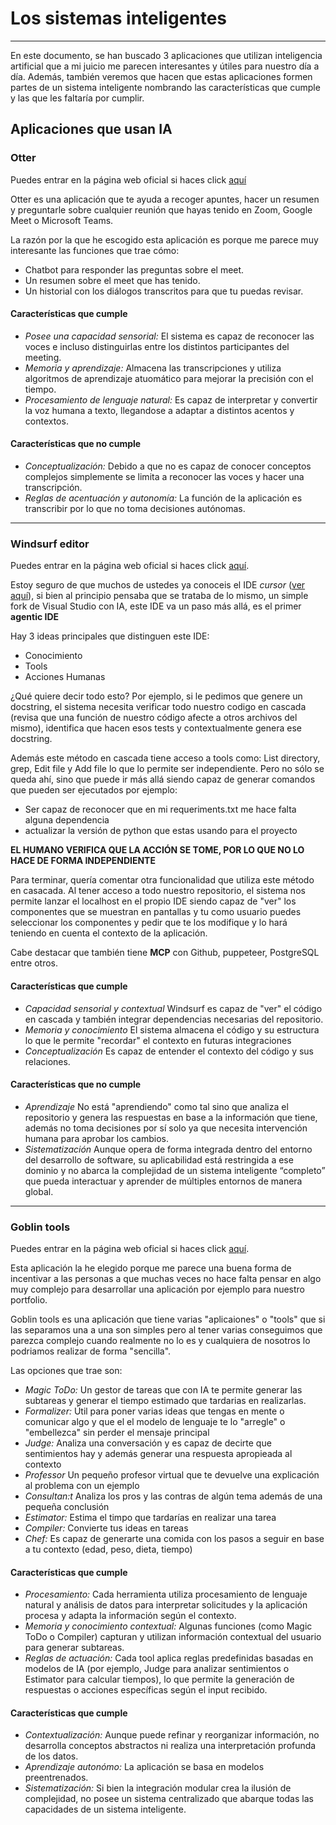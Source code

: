 # Los sistemas inteligentes
---

En este documento, se han buscado 3 aplicaciones que utilizan inteligencia artificial que a mi juicio me parecen interesantes y útiles para nuestro día a día.
Además, también veremos que hacen que estas aplicaciones formen partes de un sistema inteligente nombrando las características que cumple y las que les faltaría por cumplir.

## Aplicaciones que usan IA

### Otter 

Puedes entrar en la página web oficial si haces click [aquí](https://otter.ai/)

Otter es una aplicación que te ayuda a recoger apuntes, hacer un resumen y preguntarle sobre cualquier reunión que hayas tenido en Zoom, Google Meet o Microsoft Teams.

La razón por la que he escogido esta aplicación es porque me parece muy interesante las funciones que trae cómo:
- Chatbot para responder las preguntas sobre el meet.
- Un resumen sobre el meet que has tenido.
- Un historial con los diálogos transcritos para que tu puedas revisar.

#### Características que cumple

- *Posee una capacidad sensorial:* El sistema es capaz de reconocer las voces e incluso distinguirlas entre los distintos participantes del meeting.
- *Memoria y aprendizaje:* Almacena las transcripciones y utiliza algoritmos de aprendizaje atuomático para mejorar la precisión con el tiempo. 
- *Procesamiento de lenguaje natural:* Es capaz de interpretar y convertir la voz humana a texto, llegandose a adaptar a distintos acentos y contextos.

#### Características que no cumple

- *Conceptualización:* Debido a que no es capaz de conocer conceptos complejos simplemente se limita a reconocer las voces y hacer una transcripción.
- *Reglas de acentuación y autonomía:* La función de la aplicación es transcribir por lo que no toma decisiones autónomas.

---

### Windsurf editor

Puedes entrar en la página web oficial si haces click [aquí](https://codeium.com/windsurf).

Estoy seguro de que muchos de ustedes ya conoceis el IDE *cursor* ([ver aquí](https://www.cursor.com/en)), si bien al principio pensaba que se trataba de lo mismo, un simple fork de Visual Studio con IA, este IDE va un paso más allá, es el primer **agentic IDE**

Hay 3 ideas principales que distinguen este IDE:
- Conocimiento
- Tools 
- Acciones Humanas

¿Qué quiere decir todo esto? Por ejemplo, si le pedimos que genere un docstring, el sistema necesita verificar todo nuestro codigo en cascada (revisa que una función de nuestro código afecte a otros archivos del mismo), identifica que hacen esos tests y contextualmente genera ese docstring.

Además este método en cascada tiene acceso a tools como: List directory, grep, Edit file y Add file lo que lo permite ser independiente. 
Pero no sólo se queda ahí, sino que puede ir más allá siendo capaz de generar comandos que pueden ser ejecutados por ejemplo:
- Ser capaz de reconocer que en mi requeriments.txt me hace falta alguna dependencia
- actualizar la versión de python que estas usando para el proyecto

**EL HUMANO VERIFICA QUE LA ACCIÓN SE TOME, POR LO QUE NO LO HACE DE FORMA INDEPENDIENTE**

Para terminar, quería comentar otra funcionalidad que utiliza este método en casacada. Al tener acceso a todo nuestro repositorio, el sistema nos permite lanzar el localhost en el propio IDE siendo capaz de "ver" los componentes que se muestran en pantallas y tu como usuario puedes seleccionar los componentes y pedir que te los modifique y lo hará teniendo en cuenta el contexto de la aplicación.

Cabe destacar que también tiene **MCP** con Github, puppeteer, PostgreSQL entre otros.

#### Características que cumple

- *Capacidad sensorial y contextual* Windsurf es capaz de "ver" el código en cascada y también integrar dependencias necesarias del  repositorio.
- *Memoria y conocimiento* El sistema almacena el código y su estructura lo que le permite "recordar" el contexto en futuras integraciones
- *Conceptualización* Es capaz de entender el contexto del código y sus relaciones.

#### Características que no cumple

- *Aprendizaje* No está "aprendiendo" como tal sino que analiza el repositorio y genera las respuestas en base a la información que tiene, además no toma decisiones por sí solo ya que necesita intervención humana para aprobar los cambios.
- *Sistematización* Aunque opera de forma integrada dentro del entorno del desarrollo de software, su aplicabilidad está restringida a ese dominio y no abarca la complejidad de un sistema inteligente “completo” que pueda interactuar y aprender de múltiples entornos de manera global.
---

### Goblin tools

Puedes entrar en la página web oficial si haces click [aquí](https://goblin.tools/).

Esta aplicación la he elegido porque me parece una buena forma de incentivar a las personas a que muchas veces no hace falta pensar en algo muy complejo para desarrollar una aplicación por ejemplo para nuestro portfolio.

Goblin tools es una aplicación que tiene varias "aplicaiones" o "tools" que si las separamos una a una son simples pero al tener varias conseguimos que parezca complejo cuando realmente no lo es y cualquiera de nosotros lo podriamos realizar de forma "sencilla".

Las opciones que trae son: 
- *Magic ToDo:* Un gestor de tareas que con IA te permite generar las subtareas y generar el tiempo estimado que tardarias en realizarlas.
- *Formalizer:* Útil para poner varias ideas que tengas en mente o comunicar algo y que el el modelo de lenguaje te lo "arregle" o "embellezca" sin perder el mensaje principal
- *Judge:* Analiza una conversación y es capaz de decirte que sentimientos hay y además generar una respuesta apropieada al contexto
- *Professor* Un pequeño profesor virtual que te devuelve una explicación al problema con un ejemplo
- *Consultan:t* Analiza los pros y las contras de algún tema además de una pequeña conclusión
- *Estimator:* Estima el timpo que tardarías en realizar una tarea
- *Compiler:* Convierte tus ideas en tareas
- *Chef:* Es capaz de generarte una comida con los pasos a seguir en base a tu contexto (edad, peso, dieta, tiempo)

#### Características que cumple

- *Procesamiento:* Cada herramienta utiliza procesamiento de lenguaje natural y análisis de datos para interpretar solicitudes y la aplicación procesa y adapta la información según el contexto.
- *Memoria y conocimiento contextual:* Algunas funciones (como Magic ToDo o Compiler) capturan y utilizan información contextual del usuario para generar subtareas.
- *Reglas de actuación:* Cada tool aplica reglas predefinidas basadas en modelos de IA (por ejemplo, Judge para analizar sentimientos o Estimator para calcular tiempos), lo que permite la generación de respuestas o acciones específicas según el input recibido.

#### Características que cumple
- *Contextualización:* Aunque puede refinar y reorganizar información, no desarrolla conceptos abstractos ni realiza una interpretación profunda de los datos.
- *Aprendizaje autonómo:* La aplicación se basa en modelos preentrenados.
- *Sistematización:* Si bien la integración modular crea la ilusión de complejidad, no posee un sistema centralizado que abarque todas las capacidades de un sistema inteligente.

